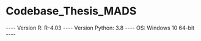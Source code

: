 # Codebase_Thesis_MADS

---- Version R: R-4.03 ----
Version Python: 3.8 ----
OS: Windows 10 64-bit ----
